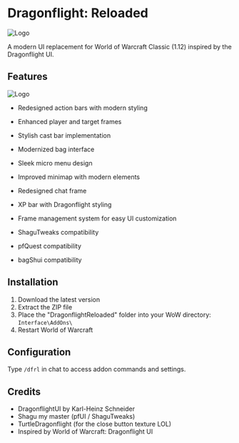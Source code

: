# Dragonflight: Reloaded
![Logo](https://i.ibb.co/5xFzTW7q/logo.png)

A modern UI replacement for World of Warcraft Classic (1.12) inspired by the Dragonflight UI.

## Features
![Logo](https://i.ibb.co/QvsbLW2C/menu2-prev.png)

- Redesigned action bars with modern styling
- Enhanced player and target frames
- Stylish cast bar implementation
- Modernized bag interface
- Sleek micro menu design
- Improved minimap with modern elements
- Redesigned chat frame
- XP bar with Dragonflight styling
- Frame management system for easy UI customization

- ShaguTweaks compatibility
- pfQuest compatibility
- bagShui compatibility

## Installation

1. Download the latest version
2. Extract the ZIP file
3. Place the "DragonflightReloaded" folder into your WoW directory: `Interface\AddOns\`
4. Restart World of Warcraft

## Configuration

Type `/dfrl` in chat to access addon commands and settings.

## Credits

- DragonflightUI by Karl-Heinz Schneider
- Shagu my master (pfUI / ShaguTweaks)
- TurtleDragonflight (for the close button texture LOL)
- Inspired by World of Warcraft: Dragonflight UI
